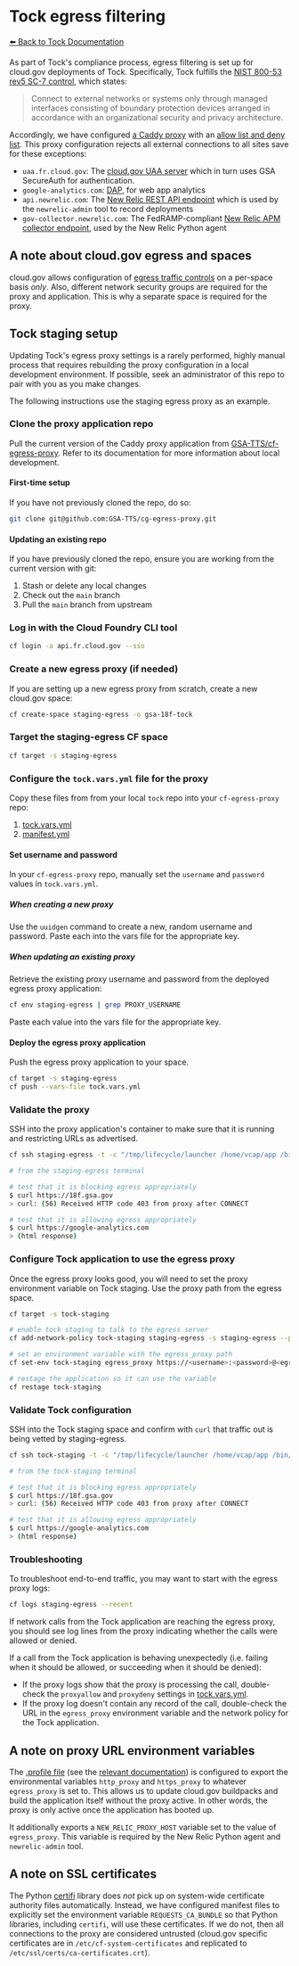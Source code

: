 # Tock egress filtering

[:arrow_left: Back to Tock Documentation](../docs)

As part of Tock's compliance process, egress filtering is set up for cloud.gov deployments of Tock. Specifically, Tock fulfills the [NIST 800-53 rev5 SC-7 control](https://csrc.nist.gov/Projects/risk-management/sp800-53-controls/release-search#!/control?version=5.1&number=sc-7), which states:

> Connect to external networks or systems only through managed interfaces consisting of boundary protection devices arranged in accordance with an organizational security and privacy architecture.

Accordingly, we have configured [a Caddy proxy](https://github.com/GSA-TTS/cg-egress-proxy) with an [allow list and deny list](../egress_proxy/tock.vars.yml). This proxy configuration rejects all external connections to all sites save for these exceptions:

- `uaa.fr.cloud.gov`: The [cloud.gov UAA server](https://cloud.gov/docs/management/leveraging-authentication/) which in turn uses GSA SecureAuth for authentication.
- `google-analytics.com`: [DAP](https://digital.gov/guides/dap/), for web app analytics
- `api.newrelic.com`: The [New Relic REST API endpoint](https://docs.newrelic.com/docs/apis/rest-api-v2/get-started/introduction-new-relic-rest-api-v2/) which is used by the `newrelic-admin` tool to record deployments
- `gov-collector.newrelic.com`: The FedRAMP-compliant [New Relic APM collector endpoint](https://docs.newrelic.com/docs/security/security-privacy/compliance/fedramp-compliant-endpoints/#agents), used by the New Relic Python agent

## A note about cloud.gov egress and spaces

cloud.gov allows configuration of [egress traffic controls](https://cloud.gov/docs/management/space-egress/) on a per-space basis _only_. Also, different network security groups are required for the proxy and application. This is why a separate space is required for the proxy.

## Tock staging setup

Updating Tock's egress proxy settings is a rarely performed, highly manual process that requires rebuilding the proxy configuration in a local development environment. If possible, seek an administrator of this repo to pair with you as you make changes.

The following instructions use the staging egress proxy as an example.

### Clone the proxy application repo

Pull the current version of the Caddy proxy application from [GSA-TTS/cf-egress-proxy](https://github.com/GSA-TTS/cg-egress-proxy). Refer to its documentation for more information about local development.

#### First-time setup

If you have not previously cloned the repo, do so:
```bash
git clone git@github.com:GSA-TTS/cg-egress-proxy.git
```

#### Updating an existing repo

If you have previously cloned the repo, ensure you are working from the current version with git:

1. Stash or delete any local changes
2. Check out the `main` branch
3. Pull the `main` branch from upstream

### Log in with the Cloud Foundry CLI tool

```bash
cf login -a api.fr.cloud.gov --sso
```

### Create a new egress proxy (if needed)

If you are setting up a new egress proxy from scratch, create a new cloud.gov space:
```bash
cf create-space staging-egress -o gsa-18f-tock
```

### Target the staging-egress CF space

```bash
cf target -s staging-egress
```

### Configure the `tock.vars.yml` file for the proxy

Copy these files from from your local `tock` repo into your `cf-egress-proxy` repo:

1. [tock.vars.yml](../egress_proxy/tock.vars.yml)
2. [manifest.yml](../egress_proxy/manifest.yml)

#### Set username and password

In your `cf-egress-proxy` repo, manually set the `username` and `password` values in `tock.vars.yml`.

##### When creating a new proxy

Use the `uuidgen` command to create a new, random username and password. Paste each into the vars file for the appropriate key.

##### When updating an existing proxy

Retrieve the existing proxy username and password from the deployed egress proxy application:

```bash
cf env staging-egress | grep PROXY_USERNAME
```

Paste each value into the vars file for the appropriate key.

#### Deploy the egress proxy application

Push the egress proxy application to your space.

```bash
cf target -s staging-egress
cf push --vars-file tock.vars.yml
```

### Validate the proxy

SSH into the proxy application's container to make sure that it is running and restricting URLs as advertised.

```bash
cf ssh staging-egress -t -c "/tmp/lifecycle/launcher /home/vcap/app /bin/bash 0"

# from the staging-egress terminal

# test that it is blocking egress appropriately
$ curl https://18f.gsa.gov
> curl: (56) Received HTTP code 403 from proxy after CONNECT

# test that it is allowing egress appropriately
$ curl https://google-analytics.com
> (html response)
```

### Configure Tock application to use the egress proxy

Once the egress proxy looks good, you will need to set the proxy environment variable on Tock staging.
Use the proxy path from the egress space.

```bash
cf target -s tock-staging

# enable tock staging to talk to the egress server
cf add-network-policy tock-staging staging-egress -s staging-egress --protocol tcp --port 61443

# set an environment variable with the egress_proxy path
cf set-env tock-staging egress_proxy https://<username>:<password>@<egress-host>.apps.internal:61443

# restage the application so it can use the variable
cf restage tock-staging
```

### Validate Tock configuration

SSH into the Tock staging space and confirm with `curl` that traffic out is being vetted by staging-egress.

```bash
cf ssh tock-staging -t -c "/tmp/lifecycle/launcher /home/vcap/app /bin/bash 0"

# from the tock-staging terminal

# test that it is blocking egress appropriately
$ curl https://18f.gsa.gov
> curl: (56) Received HTTP code 403 from proxy after CONNECT

# test that it is allowing egress appropriately
$ curl https://google-analytics.com
> (html response)
```

### Troubleshooting

To troubleshoot end-to-end traffic, you may want to start with the egress proxy logs:

```bash
cf logs staging-egress --recent
```

If network calls from the Tock application are reaching the egress proxy, you should see log lines from the proxy indicating whether the calls were allowed or denied.

If a call from the Tock application is behaving unexpectedly (i.e. failing when it should be allowed, or succeeding when it should be denied):

* If the proxy logs show that the proxy is processing the call, double-check the `proxyallow` and `proxydeny` settings in [tock.vars.yml](../egress_proxy/tock.vars.yml).
* If the proxy log doesn't contain any record of the call, double-check the URL in the `egress_proxy` environment variable and the network policy for the Tock application.

## A note on proxy URL environment variables

The [.profile file](../.profile) (see the [relevant documentation](https://docs.cloudfoundry.org/devguide/deploy-apps/deploy-app.html#profile)) is configured to export the environmental variables `http_proxy` and `https_proxy` to whatever `egress_proxy` is set to. This allows us to update cloud.gov buildpacks and build the application itself without the proxy active. In other words, the proxy is only active once the application has booted up.

It additionally exports a `NEW_RELIC_PROXY_HOST` variable set to the value of `egress_proxy`. This variable is required by the New Relic Python agent and `newrelic-admin` tool.

## A note on SSL certificates

The Python [certifi](https://pypi.org/project/certifi/) library does _not_ pick up on system-wide certificate authority files automatically. Instead, we have configured manifest files to explicitly set the environment variable `REQUESTS_CA_BUNDLE` so that Python libraries, including `certifi`, will use these certificates. If we do not, then all connections to the proxy are considered untrusted (cloud.gov specific certificates are in `/etc/cf-system-certificates` and replicated to `/etc/ssl/certs/ca-certificates.crt`).
